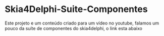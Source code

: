 # Skia4Delphi-Suite-Componentes
Este projeto e um conteúdo criado para um vídeo no youtube, falamos um pouco da suíte de componentes do skia4delphi, o link esta abaixo

